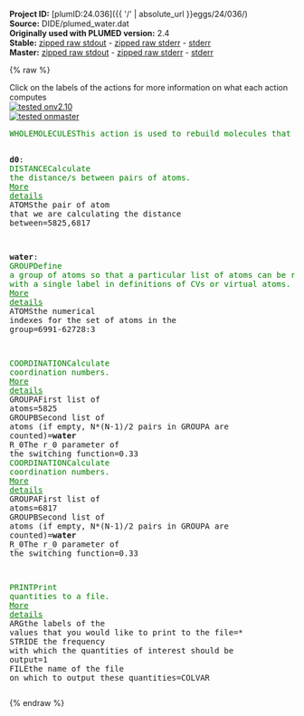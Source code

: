 **Project ID:** [plumID:24.036]({{ '/' | absolute_url }}eggs/24/036/)  
**Source:** DIDE/plumed_water.dat  
**Originally used with PLUMED version:** 2.4  
**Stable:** [zipped raw stdout](plumed_water.dat.plumed.stdout.txt.zip) - [zipped raw stderr](plumed_water.dat.plumed.stderr.txt.zip) - [stderr](plumed_water.dat.plumed.stderr)  
**Master:** [zipped raw stdout](plumed_water.dat.plumed_master.stdout.txt.zip) - [zipped raw stderr](plumed_water.dat.plumed_master.stderr.txt.zip) - [stderr](plumed_water.dat.plumed_master.stderr)  

{% raw %}
<div class="plumedpreheader">
<div class="headerInfo" id="value_details_data/DIDE/plumed_water.dat"> Click on the labels of the actions for more information on what each action computes </div>
<div class="containerBadge">
<div class="headerBadge"><a href="plumed_water.dat.plumed.stderr"><img src="https://img.shields.io/badge/v2.10-passing-green.svg" alt="tested onv2.10" /></a></div>
<div class="headerBadge"><a href="plumed_water.dat.plumed_master.stderr"><img src="https://img.shields.io/badge/master-passing-green.svg" alt="tested onmaster" /></a></div>
</div>
</div>
<pre class="plumedlisting">
<span class="plumedtooltip" style="color:green">WHOLEMOLECULES<span class="right">This action is used to rebuild molecules that can become split by the periodic boundary conditions. <a href="https://www.plumed.org/doc-master/user-doc/html/WHOLEMOLECULES" style="color:green">More details</a><i></i></span></span> <span class="plumedtooltip">ENTITY0<span class="right">the atoms that make up a molecule that you wish to align<i></i></span></span>=1-6951

<span style="display:none;" id="data/DIDE/plumed_water.dat">The WHOLEMOLECULES action with label <b></b> calculates something</span><b name="data/DIDE/plumed_water.datd0" onclick='showPath("data/DIDE/plumed_water.dat","data/DIDE/plumed_water.datd0","data/DIDE/plumed_water.datd0","brown")'>d0</b>:  <span class="plumedtooltip" style="color:green">DISTANCE<span class="right">Calculate the distance/s between pairs of atoms. <a href="https://www.plumed.org/doc-master/user-doc/html/DISTANCE" style="color:green">More details</a><i></i></span></span> <span class="plumedtooltip">ATOMS<span class="right">the pair of atom that we are calculating the distance between<i></i></span></span>=5825,6817

<span style="display:none;" id="data/DIDE/plumed_water.datd0">The DISTANCE action with label <b>d0</b> calculates the following quantities:<table  align="center" frame="void" width="95%" cellpadding="5%"><tr><td width="5%"><b> Quantity </b>  </td><td><b> Description </b> </td></tr><tr><td width="5%">d0.value</td><td>the DISTANCE between this pair of atoms</td></tr></table></span><b name="data/DIDE/plumed_water.datwater" onclick='showPath("data/DIDE/plumed_water.dat","data/DIDE/plumed_water.datwater","data/DIDE/plumed_water.datwater","brown")'>water</b>: <span class="plumedtooltip" style="color:green">GROUP<span class="right">Define a group of atoms so that a particular list of atoms can be referenced with a single label in definitions of CVs or virtual atoms. <a href="https://www.plumed.org/doc-master/user-doc/html/GROUP" style="color:green">More details</a><i></i></span></span> <span class="plumedtooltip">ATOMS<span class="right">the numerical indexes for the set of atoms in the group<i></i></span></span>=6991-62728:3

<span style="display:none;" id="data/DIDE/plumed_water.datwater">The GROUP action with label <b>water</b> calculates something</span><span class="plumedtooltip" style="color:green">COORDINATION<span class="right">Calculate coordination numbers. <a href="https://www.plumed.org/doc-master/user-doc/html/COORDINATION" style="color:green">More details</a><i></i></span></span> <span class="plumedtooltip">GROUPA<span class="right">First list of atoms<i></i></span></span>=5825 <span class="plumedtooltip">GROUPB<span class="right">Second list of atoms (if empty, N*(N-1)/2 pairs in GROUPA are counted)<i></i></span></span>=<b name="data/DIDE/plumed_water.datwater">water</b> <span class="plumedtooltip">R_0<span class="right">The r_0 parameter of the switching function<i></i></span></span>=0.33
<span class="plumedtooltip" style="color:green">COORDINATION<span class="right">Calculate coordination numbers. <a href="https://www.plumed.org/doc-master/user-doc/html/COORDINATION" style="color:green">More details</a><i></i></span></span> <span class="plumedtooltip">GROUPA<span class="right">First list of atoms<i></i></span></span>=6817 <span class="plumedtooltip">GROUPB<span class="right">Second list of atoms (if empty, N*(N-1)/2 pairs in GROUPA are counted)<i></i></span></span>=<b name="data/DIDE/plumed_water.datwater">water</b> <span class="plumedtooltip">R_0<span class="right">The r_0 parameter of the switching function<i></i></span></span>=0.33

<span class="plumedtooltip" style="color:green">PRINT<span class="right">Print quantities to a file. <a href="https://www.plumed.org/doc-master/user-doc/html/PRINT" style="color:green">More details</a><i></i></span></span> <span class="plumedtooltip">ARG<span class="right">the labels of the values that you would like to print to the file<i></i></span></span>=*   <span class="plumedtooltip">STRIDE<span class="right"> the frequency with which the quantities of interest should be output<i></i></span></span>=1   <span class="plumedtooltip">FILE<span class="right">the name of the file on which to output these quantities<i></i></span></span>=COLVAR 
</pre>
{% endraw %}
